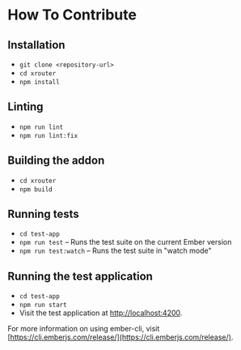 # How To Contribute

## Installation

* `git clone <repository-url>`
* `cd xrouter`
* `npm install`

## Linting

* `npm run lint`
* `npm run lint:fix`

## Building the addon

* `cd xrouter`
* `npm build`

## Running tests

* `cd test-app`
* `npm run test` – Runs the test suite on the current Ember version
* `npm run test:watch` – Runs the test suite in "watch mode"

## Running the test application

* `cd test-app`
* `npm run start`
* Visit the test application at [http://localhost:4200](http://localhost:4200).

For more information on using ember-cli, visit [https://cli.emberjs.com/release/](https://cli.emberjs.com/release/).
